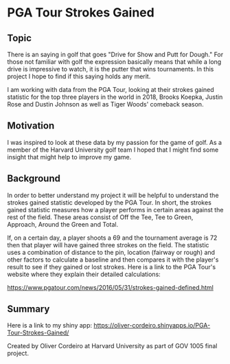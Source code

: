 # PGA Tour Strokes Gained 


## Topic
There is an saying in golf that goes "Drive for Show and Putt for Dough." For those not familiar with golf the expression basically means that while a long drive is impressive to watch, it is the putter that wins tournaments. In this project I hope to find if this saying holds any merit. 

I am working with data from the PGA Tour, looking at their strokes gained statistic for the top three players in the world in 2018, Brooks Koepka, Justin Rose and Dustin Johnson as well as Tiger Woods' comeback season. 


## Motivation
I was inspired to look at these data by my passion for the game of golf. As a member of the Harvard University golf team I hoped that I might find some insight that might help to improve my game. 


## Background
In order to better understand my project it will be helpful to understand the strokes gained statistic developed by the PGA Tour. In short, the strokes gained statistic measures how a player performs in certain areas against the rest of the field. These areas consist of Off the Tee, Tee to Green, Approach, Around the Green and Total. 

If, on a certain day, a player shoots a 69 and the tournament average is 72 then that player will have gained three strokes on the field. The statistic uses a combination of distance to the pin, location (fairway or rough) and other factors to calculate a baseline and then compares it with the player's result to see if they gained or lost strokes. Here is a link to the PGA Tour's website where they explain their detailed calculations:

https://www.pgatour.com/news/2016/05/31/strokes-gained-defined.html


## Summary


Here is a link to my shiny app:
https://oliver-cordeiro.shinyapps.io/PGA-Tour-Strokes-Gained/


Created by Oliver Cordeiro at Harvard University as part of GOV 1005 final project.
